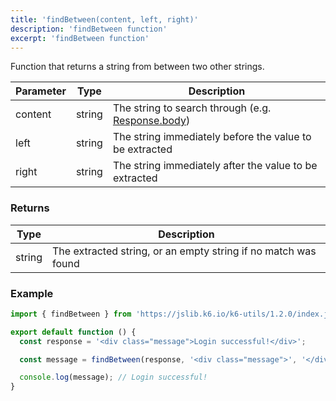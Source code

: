 ```yaml
---
title: 'findBetween(content, left, right)'
description: 'findBetween function'
excerpt: 'findBetween function'
---
```


Function that returns a string from between two other strings.

| Parameter | Type | Description |
| --------- | ---- | ----------- |
| content  | string | The string to search through (e.g. [Response.body](/javascript-api/k6-http/response/)) |
| left | string | The string immediately before the value to be extracted |
| right | string | The string immediately after the value to be extracted |

### Returns

| Type   | Description     |
| -----  | --------------- |
| string | The extracted string, or an empty string if no match was found |


### Example

<CodeGroup labels={[]}>

```javascript
import { findBetween } from 'https://jslib.k6.io/k6-utils/1.2.0/index.js';

export default function () {
  const response = '<div class="message">Login successful!</div>';

  const message = findBetween(response, '<div class="message">', '</div>');

  console.log(message); // Login successful!
}
```

</CodeGroup>

